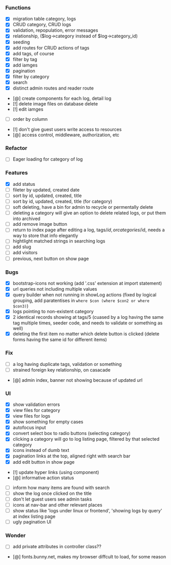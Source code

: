 ### Functions
* [x] migration table category, logs
* [x] CRUD category, CRUD logs
* [x] validation, repopulation, error messages
* [x] relationship, ($log->category instead of $log->category_id)
* [x] seeding
* [x] add routes for CRUD actions of tags
* [x] add tags, of course
* [x] filter by tag
* [x] add iamges
* [x] pagination
* [x] filter by category
* [x] search
* [x] distinct admin routes and reader route
* [@] create components for each log, detail log
* [!] delete image files on database delete
* [!] edit iamges
* [ ] order by column
* [!] don't give guest users write access to resources
* [@] access control, middleware, authorization, etc

### Refactor
* [ ] Eager loading for category of log

### Features
* [x] add status
* [ ] fileter by updated, created date
* [ ] sort by id, updated, created, title
* [ ] sort by id, updated, created, title (for category)
* [ ] soft deleting, have a bin for admin to recycle or permentally delete
* [ ] deleting a category will give an option to delete related logs, or put them into archived
* [ ] add remove image button
* [ ] return to index page after editing a log, tags/$id, or categories/$id, needs a way to store that info elegantly
* [ ] hightlight matched strings in searching logs
* [ ] add slug
* [ ] add visitors
* [ ] previous, next button on show page

### Bugs
* [x] bootstrap-icons not working
        (add '.css' extension at import statement)
* [x] url queries not including multiple values
* [x] query builder when not running in showLog actions
        (fixed by logical grouping, add paratentises in `where $con (where $con2 or where $con3)`)
* [x] logs pointing to non-existent category
* [x] 2 identical records showing at tags/5
        (cuased by a log having the same tag multiple times, seeder code, and needs to validate or something as well)
* [x] deleting the first item no matter which delete button is clicked
        (delete forms having the same id for different items)

### Fix
* [ ] a log having duplicate tags, validation or something
* [ ] strained foreign key relationship, on casacade
* [@] admin index, banner not showing because of updated url

### UI 
* [x] show validation errors
* [x] view files for category
* [x] view files for logs
* [x] show something for empty cases
* [x] autofocus input
* [x] convert select box to radio buttons (selecting category)
* [x] clicking a category will go to log listing page, filtered by that selected category
* [x] icons instead of dumb text
* [x] pagination links at the top, aligned right with search bar
* [x] add edit button in show page
* [!] update hyper links (using component)
* [@] informative action status
* [ ] inform how many items are found with search
* [ ] show the log once clicked on the title
* [ ] don't let guest users see admin tasks
* [ ] icons at nav-bar and other relevant places
* [ ] show status like 'logs under linux or frontend', 'showing logs by query' at index listing page
* [ ] ugly pagination UI

### Wonder
* [ ] add private attributes in controller class??
* [@] fonts.bunny.net, makes my browser diffcult to load, for some reason